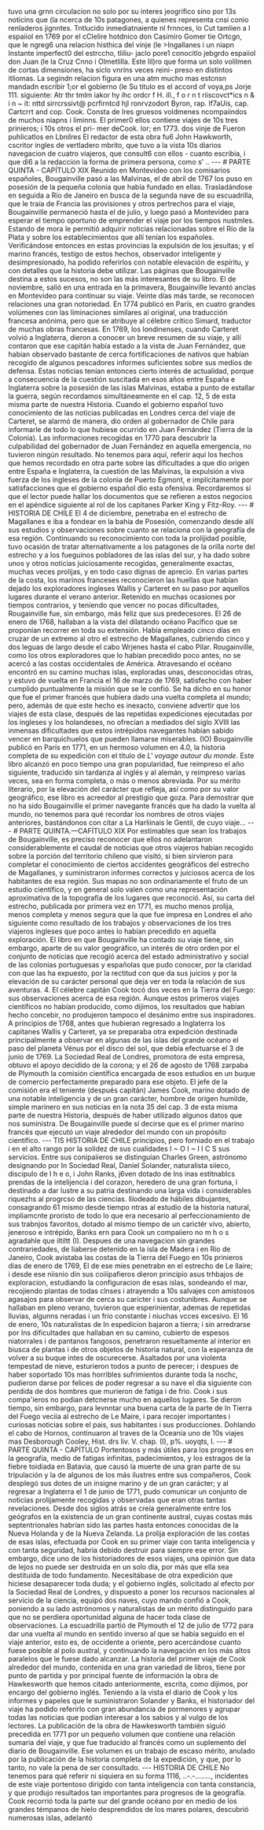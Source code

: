 tuvo una grnn circulacion no solo por su interes jeogrifico sino por 13s noticins que (la ncerca de 10s patagones, a quienes representa cnsi conio renladeros jignntes. Tntlucido inmediatnaiente nl frnnces, lo Cut tamlien a l espaiiol en 1769 por el cClelire hotdnico don Casimiro Gomer tie Ortcgn, que le ngreg6 una relacion histhica del vinje (le >Ingallanes i un niapn Instante imperfect0 del estrccho, tliliu- jaclo pore1 conocitlo jebgrdo espaiiol don Juan (le la Cruz Cnno i Olmetlilla. Este lil)ro que forma un solo volilmen de cortas dimensiones, ha siclo vnrins veces reini- preso en distintos itliomas. La segindn relacion figura en una atm mucho mas estcnsn mandadn escribir 1;or el gobierno (le Su titulo es el accord of voya,ps Jorje 111. siguiente: Atr thr tmlm iakor hy ihc ordcr f H. ill., f o r n t riiscovct*ics n &#x26; i n ~ it: nttd sirrcrssivt@ pcrfirntcd hjl ronrvzodort Byron, rap. lf7aUis, cap. Cartcrrt and cop. Cook. Consta de Ires gruesos voldmenes ncompaiindos de muchos niapns i liminns. El primer0 ellos contiene viajes de 10s tres prinieros; i 10s otros el pri- mer deCook. lor; en 1773. dos vinje de Fueron puhlicatlos en Lbnilres El redactor de esta obra fu6 John Hawkworth, cscritor ingles de vertladero mbrito, que tuvo a la vista 10s diarios navegacion de cuatro viajeros, que consult6 con ellos - cuanto escribia, i que di6 a la redaccion la forma de primera persona, como s’ .. --- # PARTE QUINTA - CAPÍTULO XIX Reunido en Montevideo con los comisarios españoles, Bougainville pasó a las Malvinas, el de abril de 1767 los puso en posesión de la pequeña colonia que había fundado en ellas. Trasladándose en seguida a Río de Janeiro en busca de la segunda nave de su escuadrilla, que le traía de Francia las provisiones y otros pertrechos para el viaje, Bougainville permaneció hasta el de julio, y luego pasó a Montevideo para esperar el tiempo oportuno de emprender el viaje por los tiempos nustmles. Estando de mora le permitió adquirir noticias relacionadas sobre el Río de la Plata y sobre los establecimientos que allí tenían los españoles. Verificándose entonces en estas provincias la expulsión de los jesuitas; y el marino francés, testigo de estos hechos, observador inteligente y desimpresionado, ha podido referirlos con notable elevación de espíritu, y con detalles que la historia debe utilizar. Las páginas que Bougainville destina a estos sucesos, no son las más interesantes de su libro. El de noviembre, salió en una entrada en la primavera, Bougainville levantó anclas en Montevideo para continuar su viaje. Veinte días más tarde, se reconocen relaciones una gran notoriedad. En 1774 publicó en París, en cuatro grandes volúmenes con las liminaciones similares al original, una traducción francesa anónima, pero que se atribuye al célebre crítico Simard, traductor de muchas obras francesas. En 1769, los londinenses, cuando Carteret volvió a Inglaterra, dieron a conocer un breve resumen de su viaje, y allí contaron que ese capitán había estado a la vista de Juan Fernández, que habían observado bastante de cerca fortificaciones de nativos que habían recogido de algunos pescadores informes suficientes sobre sus medios de defensa. Estas noticias tenían entonces cierto interés de actualidad, porque a consecuencia de la cuestión suscitada en esos años entre España e Inglaterra sobre la posesión de las islas Malvinas, estaba a punto de estallar la guerra, según recordamos simultáneamente en el cap. 12, 5 de esta misma parte de nuestra Historia. Cuando el gobierno español tuvo conocimiento de las noticias publicadas en Londres cerca del viaje de Carteret, se alarmó de manera, dio orden al gobernador de Chile para informarle de todo lo que hubiese ocurrido en Juan Fernández (Tierra de la Colonia). Las informaciones recogidas en 1770 para descubrir la culpabilidad del gobernador de Juan Fernández en aquella emergencia, no tuvieron ningún resultado. No tenemos para aquí, referir aquí los hechos que hemos recordado en otra parte sobre las dificultades a que dio origen entre España e Inglaterra, la cuestión de las Malvinas, la expulsión a viva fuerza de los ingleses de la colonia de Puerto Egmont, e implícitamente por satisfacciones que el gobierno español dio esta ofensiva. Recordaremos si que el lector puede hallar los documentos que se refieren a estos negocios en el apéndice siguiente al rol de los capitanes Parker King y Fitz-Roy. --- # HISTORIA DE CHILE El 4 de diciembre, penetraba en el estrecho de Magallanes e iba a fondear en la bahía de Posesión, comenzando desde allí sus estudios y observaciones sobre cuanto se relaciona con la geografía de esa región. Continuando su reconocimiento con toda la prolijidad posible, tuvo ocasión de tratar alternativamente a los patagones de la orilla norte del estrecho y a los fueguinos pobladores de las islas del sur, y ha dado sobre unos y otros noticias juiciosamente recogidas, generalmente exactas, muchas veces prolijas, y en todo caso dignas de aprecio. En varias partes de la costa, los marinos franceses reconocieron las huellas que habían dejado los exploradores ingleses Wallis y Carteret en su paso por aquellos lugares durante el verano anterior. Retenido en muchas ocasiones por tiempos contrarios, y teniendo que vencer no pocas dificultades, Rougainville fue, sin embargo, más feliz que sus predecesores. El 26 de enero de 1768, hallaban a la vista del dilatando océano Pacífico que se proponían recorrer en toda su extensión. Había empleado cinco días en cruzar de un extremo al otro el estrecho de Magallanes, cubriendo cinco y dos leguas de largo desde el cabo Wrjenes hasta el cabo Pilar. Rougainville, como los otros exploradores que lo habían precedido poco antes, no se acercó a las costas occidentales de América. Atravesando el océano encontró en su camino muchas islas, exploradas unas, desconocidas otras, y estuvo de vuelta en Francia el 16 de marzo de 1769, satisfecho con haber cumplido puntualmente la misión que se le confió. Se ha dicho en su honor que fue el primer francés que hubiera dado una vuelta completa al mundo; pero, además de que este hecho es inexacto, conviene advertir que los viajes de esta clase, después de las repetidas expediciones ejecutadas por los ingleses y los holandeses, no ofrecían a mediados del siglo XVIII las inmensas dificultades que estos intrépidos navegantes habían sabido vencer en barquichuelos que pueden llamarse miserables. (IO) Bougainville publicó en París en 1771, en un hermoso volumen en 4.0, la historia completa de su expedición con el título de *L' voyage autour du monde*. Este libro alcanzó en poco tiempo una gran popularidad, fue reimpreso el año siguiente, traducido sin tardanza al inglés y al alemán, y reimpreso varias veces, sea en forma completa, o más o menos abreviada. Por su mérito literario, por la elevación del carácter que refleja, así como por su valor geográfico, ese libro es acreedor al prestigio que goza. Para demostrar que no ha sido Bougainville el primer navegante francés que ha dado la vuelta al mundo, no tenemos para qué recordar los nombres de otros viajes anteriores, bastándonos con citar a La Harliinais le Gentil, de cuyo viaje... --- # PARTE QUINTA.—CAFÍTULO XIX Por estimables que sean los trabajos de Bougainville, es preciso reconocer que ellos no adelantaron considerablemente el caudal de noticias que otros viajeros habían recogido sobre la porción del territorio chileno que visitó, si bien sirvieron para completar el conocimiento de ciertos accidentes geográficos del estrecho de Magallanes, y suministraron informes correctos y juiciosos acerca de los habitantes de esa región. Sus mapas no son ordinariamente el fruto de un estudio científico, y en general solo valen como una representación aproximativa de la topografía de los lugares que reconoció. Así, su carta del estrecho, publicada por primera vez en 1771, es mucho menos prolija, menos completa y menos segura que la que fue impresa en Londres el año siguiente como resultado de los trabajos y observaciones de los tres viajeros ingleses que poco antes lo habían precedido en aquella exploración. El libro en que Bougainville ha contado su viaje tiene, sin embargo, aparte de su valor geográfico, un interés de otro orden por el conjunto de noticias que recogió acerca del estado administrativo y social de las colonias portuguesas y españolas que pudo conocer, por la claridad con que las ha expuesto, por la rectitud con que da sus juicios y por la elevación de su carácter personal que deja ver en toda la relación de sus aventuras. 4. El célebre capitán Cook tocó dos veces en la Tierra del Fuego: sus observaciones acerca de esa región. Aunque estos primeros viajes científicos no habían producido, como dijimos, los resultados que habían hecho concebir, no produjeron tampoco el desánimo entre sus inspiradores. A principios de 1768, antes que hubieran regresado a Inglaterra los capitanes Wallis y Carteret, ya se preparaba otra expedición destinada principalmente a observar en algunas de las islas del grande océano el paso del planeta Vénus por el disco del sol, que debía efectuarse el 3 de junio de 1769. La Sociedad Real de Londres, promotora de esta empresa, obtuvo el apoyo decidido de la corona; y el 26 de agosto de 1768 zarpaba de Plymouth la comisión científica encargada de esos estudios en un buque de comercio perfectamente preparado para ese objeto. El jefe de la comisión era el teniente (después capitán) James Cook, marino dotado de una notable inteligencia y de un gran carácter, hombre de origen humilde, simple marinero en sus noticias en la nota 35 del cap. 3 de esta misma parte de nuestra Historia, después de haber utilizado algunos datos que nos suministra. De Bougainville puede sí decirse que es el primer marino francés que ejecutó un viaje alrededor del mundo con un propósito científico. --- TIS HISTORIA DE CHILE principios, pero forniado en el trabajo i en el alto rango por la solidez de sus cualidades I ~ O I ~ I I C S sus servicios. Entre sus conipaiieros se distinguian Charles Green, astrónomo designando por In Sociedad Real, Daniel Solander, naturalista siieco, discipulo de I h e o, i John Ranks, j6ven dotado de Ins inas estitnablcs prendas de la intelijencia i del corazon, heredero de una gran fortuna, i destinado a dar lustre a su patria destinando una larga vida i considerables riquezhs al progrcso de las ciencias. llíodeado de hábiles dibujantes, consagrando 61 mismo desde tiempo ntras al estudio de la historia natural, impliamcnte proristo de todo lo que era necesario al perfeccionamiento de sus trabnjos favoritos, dotado al mismo tiempo de un carictér vivo, abierto, jeneroso e intrépido, Banks ern para Cook un compaiiero no m h o s agradahle que iltiltt (I). Despues de una navegacion sin grandes contrariedades, de Iiaberse detenido en la isla de Madera i en Rio de Janeiro, Cook avistaba las costas de la Tierra del Fuego en 10s prinieros dias de enero de 1769, El de ese mies penetrabn en el estrecho de Le llaire; i desde ese niisnio din sus coiiipafieros dieron principio asus trhbajos de exploracion, estudiando la configuracion de esas islas, sondeando el mar, recojiendo plantas de todas clnses i atrayendo a 10s salvajes con amistosos agasajos para observar de cerca su caricter i sus costunibres. Aunque se hallaban en pleno verano, tuvieron que esperinientar, ademas de repetidas lluvias, algunns neradas i un frio constante i niuchas vcces excesivo. El 16 de enero, 10s naturalistas de In espedicion bajaron a tierra; i sin arredrarse por Ins dificultades que hallaban en su camino, cubierto de espesos niatorrales i de pantanos fangosos, penetraron resueltamente al interior en biusca de plantas i de otros objetos de historia natural, con la esperanza de volver a su buque intes de oscurecerse. Asaltados por una violenta tempestad de nieve, esturieron todos a punto de perecer; i despues de haber soportado 10s mas horribles sufrimientos durante toda la nochc, pudieron darse por felices de poder regresar a su nave el dia siguiente con perdida de dos hombres que murieron de fatiga i de frio. Cook i sus compa'ieros no podian detcnerse mucho en aquellos lugares. Se dieron tiempo, sin embargo, para levnntar una buena carta de la parte de In Tierra del Fuego veciia al estrecho de Le Maire, i para recojer importantes i curiosas noticias sobre el pais, sus habitantes i sus producciones. Dohlando el cabo de Hornos, continuaron al traves de la Oceania uno de 10s viajes mas Desborough Cooley, Hist. drs liv. V. chap. (I), p%. uoyqts, I. --- # PARTE QUINTA - CAPÍTULO Portentosos y más útiles para los progresos en la geografía, medio de fatigas infinitas, padecimientos, y los estragos de la fiebre toidiada en Batavia, que causó la muerte de una gran parte de su tripulación y la de algunos de los más ilustres entre sus compañeros, Cook desplegó sus dotes de un insigne marino y de un gran carácter; y al regresar a Inglaterra el 1 de junio de 1771, pudo comunicar un conjunto de noticias prolijamente recogidas y observadas que eran otras tantas revelaciones. Desde dos siglos atrás se creía generalmente entre los geógrafos en la existencia de un gran continente austral, cuyas costas más septentrionales habrían sido las partes hasta entonces conocidas de la Nueva Holanda y de la Nueva Zelanda. La prolija exploración de las costas de esas islas, efectuada por Cook en su primer viaje con tanta inteligencia y con tanta seguridad, habría debido destruir para siempre ese error. Sin embargo, dice uno de los historiadores de esos viajes, una opinión que data de lejos no puede ser destruida en un solo día, por más que ella sea destituida de todo fundamento. Necesitábase de otra expedición que hiciese desaparecer toda duda; y el gobierno inglés, solicitado al efecto por la Sociedad Real de Londres, y dispuesto a poner los recursos nacionales al servicio de la ciencia, equipó dos naves, cuyo mando confió a Cook, poniendo a su lado astrónomos y naturalistas de un mérito distinguido para que no se perdiera oportunidad alguna de hacer toda clase de observaciones. La escuadrilla partió de Plymouth el 12 de julio de 1772 para dar una vuelta al mundo en sentido inverso al que se había seguido en el viaje anterior, esto es, de occidente a oriente, pero acercándose cuanto fuese posible al polo austral, y continuando la navegación en los más altos paralelos que le fuese dado alcanzar. La historia del primer viaje de Cook alrededor del mundo, contenida en una gran variedad de libros, tiene por punto de partida y por principal fuente de información la obra de Hawkesworth que hemos citado anteriormente, escrita, como dijimos, por encargo del gobierno inglés. Teniendo a la vista el diario de Cook y los informes y papeles que le suministraron Solander y Banks, el historiador del viaje ha podido referirlo con gran abundancia de pormenores y agrupar todas las noticias que podían interesar a los sabios y al vulgo de los lectores. La publicación de la obra de Hawkesworth también siguió precedida en 1771 por un pequeño volumen que contiene una relación sumaria del viaje, y que fue traducido al francés como un suplemento del diario de Bougainville. Ese volumen es un trabajo de escaso mérito, anulado por la publicación de la historia completa de la expedición, y que, por lo tanto, no vale la pena de ser consultado. --- HISTORIA DE CHILE No tenemos para qué referir ni siquiera en su forma 1116, ..-.-........, incidentes de este viaje portentoso dirigido con tanta inteligencia con tanta constancia, y que produjo resultados tan importantes para progresos de la geografía. Cook recorrió toda la parte sur del grande océano por en medio de los grandes témpanos de hielo desprendidos de los mares polares, descubrió numerosas islas, adelantó